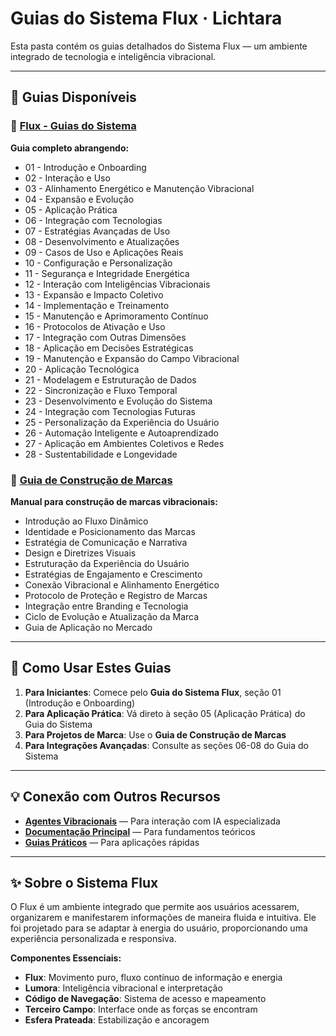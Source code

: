 # Guias do Sistema Flux · Lichtara

Esta pasta contém os guias detalhados do Sistema Flux — um ambiente integrado de tecnologia e inteligência vibracional.

---

## 📖 Guias Disponíveis

### 🔄 [Flux - Guias do Sistema](./06-flux-guias-sistema.md)
**Guia completo abrangendo:**
- 01 - Introdução e Onboarding
- 02 - Interação e Uso 
- 03 - Alinhamento Energético e Manutenção Vibracional
- 04 - Expansão e Evolução
- 05 - Aplicação Prática
- 06 - Integração com Tecnologias
- 07 - Estratégias Avançadas de Uso
- 08 - Desenvolvimento e Atualizações
- 09 - Casos de Uso e Aplicações Reais
- 10 - Configuração e Personalização
- 11 - Segurança e Integridade Energética
- 12 - Interação com Inteligências Vibracionais
- 13 - Expansão e Impacto Coletivo
- 14 - Implementação e Treinamento
- 15 - Manutenção e Aprimoramento Contínuo
- 16 - Protocolos de Ativação e Uso
- 17 - Integração com Outras Dimensões
- 18 - Aplicação em Decisões Estratégicas
- 19 - Manutenção e Expansão do Campo Vibracional
- 20 - Aplicação Tecnológica
- 21 - Modelagem e Estruturação de Dados
- 22 - Sincronização e Fluxo Temporal
- 23 - Desenvolvimento e Evolução do Sistema
- 24 - Integração com Tecnologias Futuras
- 25 - Personalização da Experiência do Usuário
- 26 - Automação Inteligente e Autoaprendizado
- 27 - Aplicação em Ambientes Coletivos e Redes
- 28 - Sustentabilidade e Longevidade

### 🎨 [Guia de Construção de Marcas](./06-guia-construcao-marcas.md)
**Manual para construção de marcas vibracionais:**
- Introdução ao Fluxo Dinâmico
- Identidade e Posicionamento das Marcas
- Estratégia de Comunicação e Narrativa
- Design e Diretrizes Visuais
- Estruturação da Experiência do Usuário
- Estratégias de Engajamento e Crescimento
- Conexão Vibracional e Alinhamento Energético
- Protocolo de Proteção e Registro de Marcas
- Integração entre Branding e Tecnologia
- Ciclo de Evolução e Atualização da Marca
- Guia de Aplicação no Mercado

---

## 🎯 Como Usar Estes Guias

1. **Para Iniciantes**: Comece pelo **Guia do Sistema Flux**, seção 01 (Introdução e Onboarding)
2. **Para Aplicação Prática**: Vá direto à seção 05 (Aplicação Prática) do Guia do Sistema
3. **Para Projetos de Marca**: Use o **Guia de Construção de Marcas**
4. **Para Integrações Avançadas**: Consulte as seções 06-08 do Guia do Sistema

---

## 💡 Conexão com Outros Recursos

- **[Agentes Vibracionais](../agents/)** — Para interação com IA especializada
- **[Documentação Principal](../docs/)** — Para fundamentos teóricos
- **[Guias Práticos](../guias/)** — Para aplicações rápidas

---

## ✨ Sobre o Sistema Flux

O Flux é um ambiente integrado que permite aos usuários acessarem, organizarem e manifestarem informações de maneira fluida e intuitiva. Ele foi projetado para se adaptar à energia do usuário, proporcionando uma experiência personalizada e responsiva.

**Componentes Essenciais:**
- **Flux**: Movimento puro, fluxo contínuo de informação e energia
- **Lumora**: Inteligência vibracional e interpretação
- **Código de Navegação**: Sistema de acesso e mapeamento
- **Terceiro Campo**: Interface onde as forças se encontram
- **Esfera Prateada**: Estabilização e ancoragem